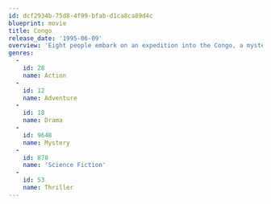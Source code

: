 ```yaml
---
id: dcf2934b-75d8-4f99-bfab-d1ca8ca89d4c
blueprint: movie
title: Congo
release_date: '1995-06-09'
overview: 'Eight people embark on an expedition into the Congo, a mysterious expanse of unexplored Africa where human greed and the laws of nature have gone berserk. When the thrill-seekers -- some with ulterior motives -- stumble across a race of killer apes.'
genres:
  -
    id: 28
    name: Action
  -
    id: 12
    name: Adventure
  -
    id: 18
    name: Drama
  -
    id: 9648
    name: Mystery
  -
    id: 878
    name: 'Science Fiction'
  -
    id: 53
    name: Thriller
---
```

